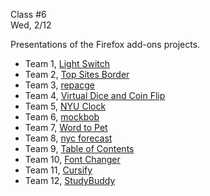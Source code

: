 <div class="lecture2">

<div class="column_date">
<p markdown="block">

Class #6 <br>
Wed, 2/12

</p>
</div>
<div class="column_materials">
<p markdown="block">

Presentations of the Firefox add-ons projects.

- Team 1, [Light Switch](https://github.com/nyu-ossd-s20/LightSwitch)
- Team 2, [Top Sites Border](https://github.com/nyu-ossd-s20/Group2)
- Team 3, [repacge](https://github.com/nyu-ossd-s20/repcage)
- Team 4, [Virtual Dice and Coin Flip](https://github.com/nyu-ossd-s20/Virtual-Dice-and-Coin-Flip)
- Team 5, [NYU Clock](https://github.com/nyu-ossd-s20/nyu-clock)
- Team 6, [mockbob](https://github.com/nyu-ossd-s20/mockbob)
- Team 7, [Word to Pet](https://github.com/nyu-ossd-s20/word-to-pet)
- Team 8, [nyc forecast](https://github.com/nyu-ossd-s20/group8-extension)
- Team 9, [Table of Contents](https://github.com/nyu-ossd-s20/table_of_contents)
- Team 10, [Font Changer](https://github.com/nyu-ossd-s20/fontChanger)
- Team 11, [Cursify](https://github.com/nyu-ossd-s20/Cursify)
- Team 12, [StudyBuddy](https://github.com/nyu-ossd-s20/StudyBuddy)
</p>
</div>

<div class="column_assign">
<p markdown="block">



</p>
</div>

</div>
